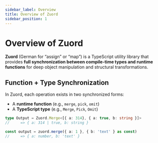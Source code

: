 ```yaml
---
sidebar_label: Overview  
title: Overview of Zuord  
sidebar_position: 1  
---
```


# Overview of Zuord

**Zuord** (German for “assign” or “map”) is a TypeScript utility library that provides **full synchronization between compile-time types and runtime functions** for deep object manipulation and structural transformations.

## Function + Type Synchronization

In Zuord, each operation exists in two synchronized forms:

- A **runtime function** (e.g., `merge`, `pick`, `omit`)
- A **TypeScript type** (e.g., `Merge`, `Pick`, `Omit`)

```typescript
type Output = Zuord.Merge<[{ a: 314}, { a: true, b: string }]>
//     => { a: 314 | true, b: string }

const output = zuord.merge({ a: 1 }, { b: 'text' } as const)
//     => { a: number, b: 'text' }
```